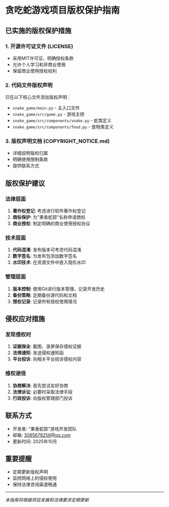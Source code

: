 # 贪吃蛇游戏项目版权保护指南

## 已实施的版权保护措施

### 1. 开源许可证文件 (LICENSE)
- 采用MIT许可证，明确授权条款
- 允许个人学习和非商业使用
- 保留商业使用授权权利

### 2. 代码文件版权声明
已在以下核心文件添加版权声明：
- `snake_game/main.py` - 主入口文件
- `snake_game/src/game.py` - 游戏主控
- `snake_game/src/components/snake.py` - 蛇类定义
- `snake_game/src/components/food.py` - 食物类定义

### 3. 版权声明文档 (COPYRIGHT_NOTICE.md)
- 详细说明版权归属
- 明确使用限制条款
- 提供联系方式

## 版权保护建议

### 法律层面
1. **著作权登记**: 考虑进行软件著作权登记
2. **商标保护**: 为"果香蛇踪"名称申请商标
3. **商业授权**: 制定明确的商业使用授权协议

### 技术层面
1. **代码混淆**: 发布版本可考虑代码混淆
2. **数字签名**: 为发布包添加数字签名
3. **水印技术**: 在资源文件中嵌入隐形水印

### 管理层面
1. **版本控制**: 使用Git进行版本管理，记录开发历史
2. **备份策略**: 定期备份源代码和文档
3. **授权记录**: 记录所有授权使用情况

## 侵权应对措施

### 发现侵权时
1. **证据保全**: 截图、录屏保存侵权证据
2. **法律通知**: 发送侵权通知函
3. **平台投诉**: 向相关平台投诉侵权内容

### 维权途径
1. **协商解决**: 首先尝试友好协商
2. **法律诉讼**: 必要时采取法律手段
3. **行政投诉**: 向版权管理部门投诉

## 联系方式
- 开发者: "果香蛇踪"游戏开发团队
- 邮箱: 3085678256@qq.com
- 更新时间: 2025年10月

## 重要提醒
- 定期更新版权声明
- 监控网络上的侵权使用
- 保持法律咨询渠道畅通

---
*本指南将根据项目发展和法律要求定期更新*